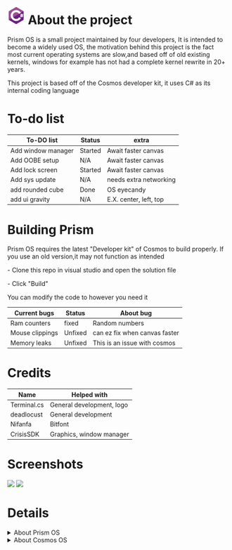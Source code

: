 # <IMG src="https://raw.githubusercontent.com/devicons/devicon/master/icons/csharp/csharp-original.svg" alt="csharp" width="40" height="40"/> About the project
<head><link rel="stylesheet" href="https://egkoppel.github.io/product-sans/google-fonts.css"></head>
<p id="product-sans">Prism OS is a small project maintained by four developers, It is intended to become a widely used OS, the motivation behind this project is the fact most current operating systems are slow,and based off of old existing kernels, windows for example has not had a complete kernel rewrite in 20+ years.</p>
<p id="product-sans">This project is based off of the Cosmos developer kit, it uses C# as its internal coding language</p>

# To-do list

| To-DO list         | Status      | extra                     |
|--------------------|-------------|---------------------------|
| Add window manager | Started     | Await faster canvas       |
| Add OOBE setup     | N/A         | Await faster canvas       |
| Add lock screen    | Started     | Await faster canvas       |
| Add sys update     | N/A         | needs extra networking    |
| add rounded cube   | Done        | OS eyecandy               |
| add ui gravity     | N/A         | E.X. center, left, top    |



# Building Prism
<p id="product-sans">Prism OS requires the latest "Developer kit" of Cosmos to build properly. If you use an old version,it may not function as intended</p>
<p id="product-sans">- Clone this repo in visual studio and open the solution file</p>
<p id="product-sans">- Click "Build"</p>
<p id="product-sans">You can modify the code to however you need it</p>

| Current bugs       | Status      | About bug                       |
|--------------------|-------------|---------------------------------|
| Ram counters       | fixed       | Random numbers                  |
| Mouse clippings    | Unfixed     | can ez fix when canvas faster   |
| Memory leaks       | Unfixed     | This is an issue with cosmos    |

# Credits
| Name          | Helped with                  |
|---------------|------------------------------|
| Terminal.cs   | General development, logo    |
| deadlocust    | General development          |
| Nifanfa       | Bitfont                      |
| CrisisSDK     | Graphics, window manager     |

# Screenshots
<IMG src="https://user-images.githubusercontent.com/49339966/119268040-60c57d80-bbf1-11eb-8cc2-ed262d965841.PNG"/>
<IMG src="https://github.com/Project-Prism/Prism-OS/blob/main/Screenshot%202021-07-11%20003430.png"/>

# Details
<details>
    <Summary>
        About Prism OS
    </Summary>
<p>
     Prism OS is an open source project started in 2021, the idea was made when two discord users (Terminal.cs and deadlocust) decided to make an operating system out of boredom
</p>
</details>

<details>
    <Summary>
        About Cosmos OS
    </Summary>
<p>
Cosmos is a program that allows you to create an entire operating system using c#, x#, and VB.net

It allows for a file system, graphics, console, and hardware access, aswell as getting user input from a keyboard and a mouse.
It also allows you to use external libraries found on the visual studio marketplace.
</p>
</details>
